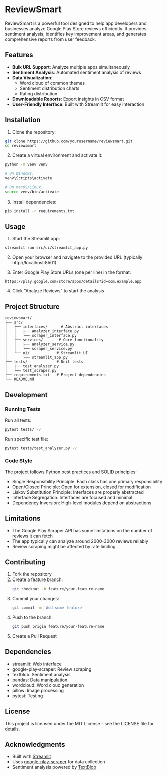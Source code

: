 # ReviewSmart

ReviewSmart is a powerful tool designed to help app developers and businesses analyze Google Play Store reviews efficiently. It provides sentiment analysis, identifies key improvement areas, and generates comprehensive reports from user feedback.

## Features

- **Bulk URL Support**: Analyze multiple apps simultaneously
- **Sentiment Analysis**: Automated sentiment analysis of reviews
- **Data Visualization**: 
  - Word cloud of common themes
  - Sentiment distribution charts
  - Rating distribution
- **Downloadable Reports**: Export insights in CSV format
- **User-Friendly Interface**: Built with Streamlit for easy interaction

## Installation

1. Clone the repository:
```bash
git clone https://github.com/yourusername/reviewsmart.git
cd reviewsmart
```

2. Create a virtual environment and activate it:
```bash
python -m venv venv

# On Windows:
venv\Scripts\activate

# On macOS/Linux:
source venv/bin/activate
```

3. Install dependencies:
```bash
pip install -r requirements.txt
```

## Usage

1. Start the Streamlit app:
```bash
streamlit run src/ui/streamlit_app.py
```

2. Open your browser and navigate to the provided URL (typically http://localhost:8501)

3. Enter Google Play Store URLs (one per line) in the format:
```
https://play.google.com/store/apps/details?id=com.example.app
```

4. Click "Analyze Reviews" to start the analysis

## Project Structure

```
reviewsmart/
├── src/
│   ├── interfaces/      # Abstract interfaces
│   │   ├── analyzer_interface.py
│   │   └── scraper_interface.py
│   ├── services/       # Core functionality
│   │   ├── analyzer_service.py
│   │   └── scraper_service.py
│   └── ui/            # Streamlit UI
│       └── streamlit_app.py
├── tests/             # Unit tests
│   ├── test_analyzer.py
│   └── test_scraper.py
├── requirements.txt   # Project dependencies
└── README.md
```

## Development

### Running Tests

Run all tests:
```bash
pytest tests/ -v
```

Run specific test file:
```bash
pytest tests/test_analyzer.py -v
```

### Code Style

The project follows Python best practices and SOLID principles:
- Single Responsibility Principle: Each class has one primary responsibility
- Open/Closed Principle: Open for extension, closed for modification
- Liskov Substitution Principle: Interfaces are properly abstracted
- Interface Segregation: Interfaces are focused and minimal
- Dependency Inversion: High-level modules depend on abstractions

## Limitations

- The Google Play Scraper API has some limitations on the number of reviews it can fetch
- The app typically can analyze around 2000-3000 reviews reliably
- Review scraping might be affected by rate limiting

## Contributing

1. Fork the repository
2. Create a feature branch:
   ```bash
   git checkout -b feature/your-feature-name
   ```
3. Commit your changes:
   ```bash
   git commit -m 'Add some feature'
   ```
4. Push to the branch:
   ```bash
   git push origin feature/your-feature-name
   ```
5. Create a Pull Request

## Dependencies

- streamlit: Web interface
- google-play-scraper: Review scraping
- textblob: Sentiment analysis
- pandas: Data manipulation
- wordcloud: Word cloud generation
- pillow: Image processing
- pytest: Testing

## License

This project is licensed under the MIT License - see the LICENSE file for details.

## Acknowledgments

- Built with [Streamlit](https://streamlit.io/)
- Uses [google-play-scraper](https://github.com/JoMingyu/google-play-scraper) for data collection
- Sentiment analysis powered by [TextBlob](https://textblob.readthedocs.io/)
